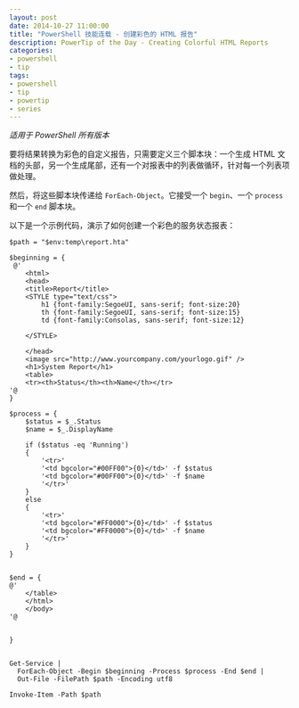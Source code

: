 ```yaml
---
layout: post
date: 2014-10-27 11:00:00
title: "PowerShell 技能连载 - 创建彩色的 HTML 报告"
description: PowerTip of the Day - Creating Colorful HTML Reports
categories:
- powershell
- tip
tags:
- powershell
- tip
- powertip
- series
---
```

_适用于 PowerShell 所有版本_

要将结果转换为彩色的自定义报告，只需要定义三个脚本块：一个生成 HTML 文档的头部，另一个生成尾部，还有一个对报表中的列表做循环，针对每一个列表项做处理。

然后，将这些脚本块传递给 `ForEach-Object`。它接受一个 `begin`、一个 `process` 和一个 `end` 脚本块。

以下是一个示例代码，演示了如何创建一个彩色的服务状态报表：

    $path = "$env:temp\report.hta"
    
    $beginning = {
     @'
        <html>
        <head>
        <title>Report</title>
        <STYLE type="text/css">
            h1 {font-family:SegoeUI, sans-serif; font-size:20} 
            th {font-family:SegoeUI, sans-serif; font-size:15} 
            td {font-family:Consolas, sans-serif; font-size:12} 
    
        </STYLE>
    
        </head>
        <image src="http://www.yourcompany.com/yourlogo.gif" />
        <h1>System Report</h1>
        <table>
        <tr><th>Status</th><th>Name</th></tr>
    '@
    }
    
    $process = {
        $status = $_.Status
        $name = $_.DisplayName
    
        if ($status -eq 'Running')
        {
            '<tr>'
            '<td bgcolor="#00FF00">{0}</td>' -f $status
            '<td bgcolor="#00FF00">{0}</td>' -f $name
            '</tr>'
        }
        else
        {
            '<tr>'
            '<td bgcolor="#FF0000">{0}</td>' -f $status
            '<td bgcolor="#FF0000">{0}</td>' -f $name
            '</tr>'
        }
    }
    
    
    $end = { 
    @'
        </table>
        </html>
        </body>
    '@
    
    
    }
    
    
    Get-Service | 
      ForEach-Object -Begin $beginning -Process $process -End $end |
      Out-File -FilePath $path -Encoding utf8
    
    Invoke-Item -Path $path

<!--本文国际来源：[Creating Colorful HTML Reports](http://community.idera.com/powershell/powertips/b/tips/posts/creating-colorful-html-reports)-->
